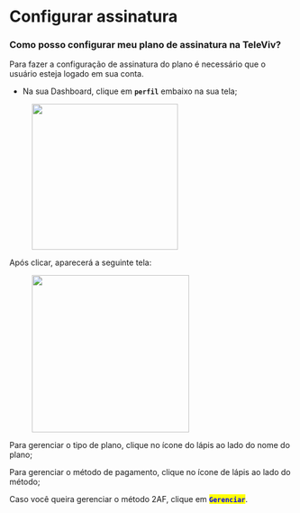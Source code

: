 # Configurar assinatura

### Como posso configurar meu plano  de assinatura na TeleViv?

Para fazer a configuração de assinatura do plano é necessário que o usuário esteja logado em sua conta.

* Na sua Dashboard, clique em **`perfil`**  embaixo na sua tela;

<figure><img src="../../.gitbook/assets/Captura de Tela 2023-04-27 às 15.22.22.png" alt="" width="259"><figcaption></figcaption></figure>

Após clicar, aparecerá a seguinte tela: &#x20;

<figure><img src="../../.gitbook/assets/Captura de Tela 2023-05-11 às 10.51.02.png" alt="" width="279"><figcaption></figcaption></figure>

Para gerenciar o tipo de plano, clique no ícone do lápis ao lado do nome do plano;

Para gerenciar o método de pagamento, clique no ícone de lápis ao lado do método;

Caso você queira gerenciar o método 2AF, clique em <mark style="color:blue;">**`Gerenciar`**</mark>.
